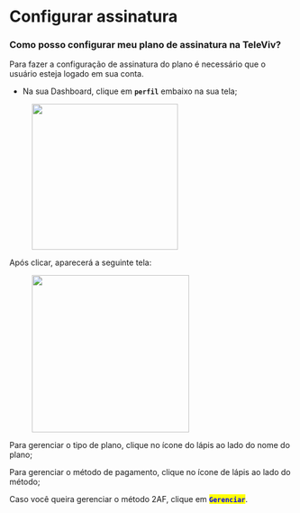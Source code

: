 # Configurar assinatura

### Como posso configurar meu plano  de assinatura na TeleViv?

Para fazer a configuração de assinatura do plano é necessário que o usuário esteja logado em sua conta.

* Na sua Dashboard, clique em **`perfil`**  embaixo na sua tela;

<figure><img src="../../.gitbook/assets/Captura de Tela 2023-04-27 às 15.22.22.png" alt="" width="259"><figcaption></figcaption></figure>

Após clicar, aparecerá a seguinte tela: &#x20;

<figure><img src="../../.gitbook/assets/Captura de Tela 2023-05-11 às 10.51.02.png" alt="" width="279"><figcaption></figcaption></figure>

Para gerenciar o tipo de plano, clique no ícone do lápis ao lado do nome do plano;

Para gerenciar o método de pagamento, clique no ícone de lápis ao lado do método;

Caso você queira gerenciar o método 2AF, clique em <mark style="color:blue;">**`Gerenciar`**</mark>.
